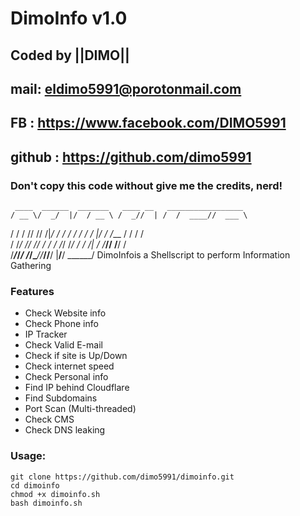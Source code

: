 # DimoInfo v1.0
## Coded by ||DIMO||
## mail: eldimo5991@porotonmail.com
## FB  : https://www.facebook.com/DIMO5991
## github : https://github.com/dimo5991
### Don't copy this code without give me the credits, nerd! 
     ____  ______  _______   ____ __   _________________    
    / __ \/  _/  |/  / __ \ /  _//  | /  /  ____//  ___ \      
   / / / // // /|_/ / / / / / / /   |/  /  /___ /  /  / /     
  / /_/ // // /  / / /_/ /_/ / /  /|   /  /___//  /__/ /       
 /_____/___/_/  /_/\____//___//__/ |__/__/     \______/ 
DimoInfois a Shellscript to perform Information Gathering 

### Features

- Check Website info
- Check Phone info
- IP Tracker
- Check Valid E-mail
- Check if site is Up/Down
- Check internet speed
- Check Personal info
- Find IP behind Cloudflare
- Find Subdomains
- Port Scan (Multi-threaded)
- Check CMS
- Check DNS leaking


### Usage:
```
git clone https://github.com/dimo5991/dimoinfo.git
cd dimoinfo
chmod +x dimoinfo.sh
bash dimoinfo.sh
```


